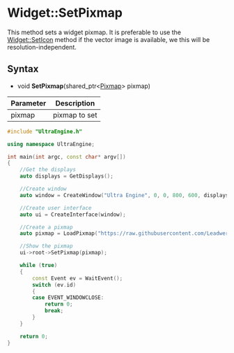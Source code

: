# Widget::SetPixmap #

This method sets a widget pixmap. It is preferable to use the [Widget::SetIcon](Widget_SetIcon.md) method if the vector image is available, we this will be resolution-independent.

## Syntax ##
- void **SetPixmap**(shared_ptr<[Pixmap](Pixmap.md)\> pixmap)

| Parameter | Description |
|---|---|
| pixmap | pixmap to set |

```c++
#include "UltraEngine.h"

using namespace UltraEngine;

int main(int argc, const char* argv[])
{
    //Get the displays
    auto displays = GetDisplays();

    //Create window
    auto window = CreateWindow("Ultra Engine", 0, 0, 800, 600, displays[0]);

    //Create user interface
    auto ui = CreateInterface(window);

    //Create a pixmap
    auto pixmap = LoadPixmap("https://raw.githubusercontent.com/Leadwerks/Documentation/master/Assets/Materials/Ground/dirt01.dds");

    //Show the pixmap
    ui->root->SetPixmap(pixmap);

    while (true)
    {
        const Event ev = WaitEvent();
        switch (ev.id)
        {
        case EVENT_WINDOWCLOSE:
            return 0;
            break;
        }
    }

    return 0;
}
```
